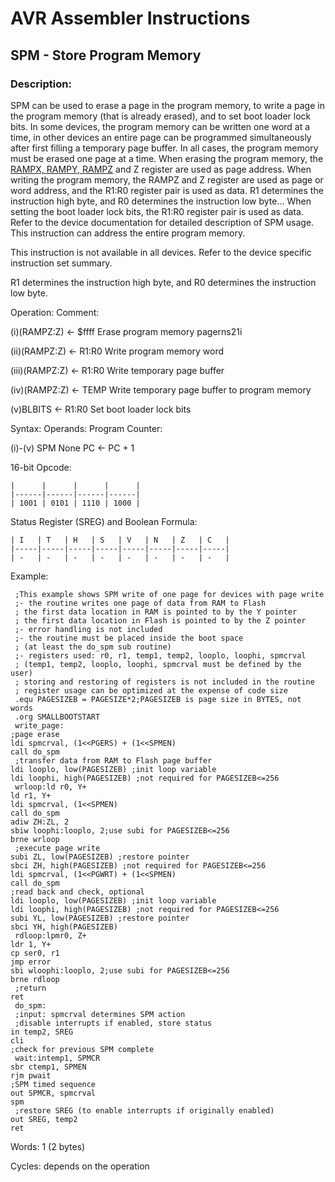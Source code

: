 AVR Assembler Instructions
==========================

SPM - Store Program Memory
--------------------------

### <a href="" id="N198D0"></a> Description:

SPM can be used to erase a page in the program memory, to write a page in the program memory (that is already erased), and to set boot loader lock bits. In some devices, the program memory can be written one word at a time, in other devices an entire page can be programmed simultaneously after first filling a temporary page buffer. In all cases, the program memory must be erased one page at a time. When erasing the program memory, the <a href="avrassembler.wb_registers.html#avrassembler.RAMPX__RAMPY__RAMPZ" class="xref" title="RAMPX, RAMPY, RAMPZ">RAMPX, RAMPY, RAMPZ</a> and Z register are used as page address. When writing the program memory, the RAMPZ and Z register are used as page or word address, and the R1:R0 register pair is used as data. R1 determines the instruction high byte, and R0 determines the instruction low byte… When setting the boot loader lock bits, the R1:R0 register pair is used as data. Refer to the device documentation for detailed description of SPM usage. This instruction can address the entire program memory.

This instruction is not available in all devices. Refer to the device specific instruction set summary.

R1 determines the instruction high byte, and R0 determines the instruction low byte.

Operation: Comment:

(i)(RAMPZ:Z) ← $ffff Erase program memory pagerns21i

(ii)(RAMPZ:Z) ← R1:R0 Write program memory word

(iii)(RAMPZ:Z) ← R1:R0 Write temporary page buffer

(iv)(RAMPZ:Z) ← TEMP Write temporary page buffer to program memory

(v)BLBITS ← R1:R0 Set boot loader lock bits

Syntax: Operands: Program Counter:

(i)-(v) SPM None PC ← PC + 1

16-bit Opcode:

```
|      |      |      |      |
|------|------|------|------|
| 1001 | 0101 | 1110 | 1000 |
```
Status Register (SREG) and Boolean Formula:

```
| I   | T   | H   | S   | V   | N   | Z   | C   |
|-----|-----|-----|-----|-----|-----|-----|-----|
| -   | -   | -   | -   | -   | -   | -   | -   |
```
Example:

``` programlisting
 ;This example shows SPM write of one page for devices with page write
 ;- the routine writes one page of data from RAM to Flash
 ; the first data location in RAM is pointed to by the Y pointer
 ; the first data location in Flash is pointed to by the Z pointer
 ;- error handling is not included
 ;- the routine must be placed inside the boot space
 ; (at least the do_spm sub routine)
 ;- registers used: r0, r1, temp1, temp2, looplo, loophi, spmcrval
 ; (temp1, temp2, looplo, loophi, spmcrval must be defined by the user)
 ; storing and restoring of registers is not included in the routine
 ; register usage can be optimized at the expense of code size
 .equ PAGESIZEB = PAGESIZE*2;PAGESIZEB is page size in BYTES, not words
 .org SMALLBOOTSTART
 write_page:
;page erase
ldi spmcrval, (1<<PGERS) + (1<<SPMEN)
call do_spm
 ;transfer data from RAM to Flash page buffer
ldi looplo, low(PAGESIZEB) ;init loop variable
ldi loophi, high(PAGESIZEB) ;not required for PAGESIZEB<=256
 wrloop:ld r0, Y+
ld r1, Y+
ldi spmcrval, (1<<SPMEN)
call do_spm
adiw ZH:ZL, 2
sbiw loophi:looplo, 2;use subi for PAGESIZEB<=256
brne wrloop
 ;execute page write
subi ZL, low(PAGESIZEB) ;restore pointer
sbci ZH, high(PAGESIZEB) ;not required for PAGESIZEB<=256
ldi spmcrval, (1<<PGWRT) + (1<<SPMEN)
call do_spm
;read back and check, optional
ldi looplo, low(PAGESIZEB) ;init loop variable
ldi loophi, high(PAGESIZEB) ;not required for PAGESIZEB<=256
subi YL, low(PAGESIZEB) ;restore pointer
sbci YH, high(PAGESIZEB)
 rdloop:lpmr0, Z+
ldr 1, Y+
cp ser0, r1
jmp error
sbi wloophi:looplo, 2;use subi for PAGESIZEB<=256
brne rdloop
 ;return
ret
 do_spm:
 ;input: spmcrval determines SPM action
 ;disable interrupts if enabled, store status
in temp2, SREG
cli
;check for previous SPM complete
 wait:intemp1, SPMCR
sbr ctemp1, SPMEN
rjm pwait
;SPM timed sequence
out SPMCR, spmcrval
spm
 ;restore SREG (to enable interrupts if originally enabled)
out SREG, temp2
ret
```

Words: 1 (2 bytes)

Cycles: depends on the operation

